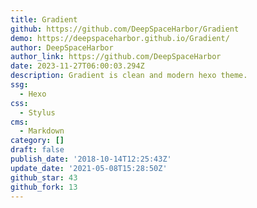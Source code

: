 ```yaml
---
title: Gradient
github: https://github.com/DeepSpaceHarbor/Gradient
demo: https://deepspaceharbor.github.io/Gradient/
author: DeepSpaceHarbor
author_link: https://github.com/DeepSpaceHarbor
date: 2023-11-27T06:00:03.294Z
description: Gradient is clean and modern hexo theme.
ssg:
  - Hexo
css:
  - Stylus
cms:
  - Markdown
category: []
draft: false
publish_date: '2018-10-14T12:25:43Z'
update_date: '2021-05-08T15:28:50Z'
github_star: 43
github_fork: 13
---
```

